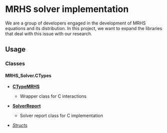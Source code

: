 # MRHS solver implementation
We are a group of developers engaged in the development of MRHS equations and its distribution. In this project, we want to expand the libraries that deal with this issue with our research.

## Usage 

### Classes 

#### MRHS_Solver.CTypes

- [**CTypeMRHS**](CTypeMRHS.md) 
  - Wrapper class for C interactions

- [**SolverReport**](SolverReport.md)
  - Solver report class for C implementation 
  
- [*Structs*](CStructs.md)






        

